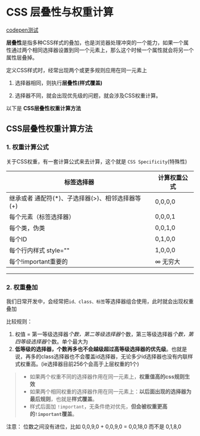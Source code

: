 # CSS 层叠性与权重计算

[codepen测试](https://codepen.io/Divcutu/pen/GRzGGxx "测试CSS层叠性与权重计算")

**层叠性**是指多种CSS样式的叠加，也是浏览器处理冲突的一个能力，如果一个属性通过两个相同选择器设置到同一个元素上，那么这个时候一个属性就会将另一个属性层叠掉。

定义CSS样式时，经常出现两个或更多规则应用在同一元素上

1. 选择器相同，则执行**层叠性(样式覆盖)**

2. 选择器不同，就会出现优先级的问题，就会涉及CSS权重计算。

以下是 **CSS层叠性权重计算方法**

## CSS层叠性权重计算方法

### 1. 权重计算公式

关于CSS权重，有一套计算公式来去计算，这个就是 `CSS Specificity`(特殊性)

|标签选择器|计算权重公式|
|---|---|
|继承或者 通配符(*)、子选择器(>)、相邻选择器等(+)|0,0,0,0|
|每个元素（标签选择器）|0,0,0,1|
|每个类，伪类|0,0,1,0|
|每个ID|0,1,0,0|
|每个行内样式 style=""|1,0,0,0|
|每个!important重要的|∞ 无穷大|

-----

### 2. 权重叠加

我们日常开发中，会经常把`id、class、标签`等选择器组合使用，此时就会出现权重叠加

比较规则：

1. 权值 = 第一等级选择器*个数，第二等级选择器*个数，第三等级选择器*个数，第四等级选择器*个数。单个最大为
2. **低等级的选择器，个数再多也不会越级超过高等级选择器的优先级**。也就是说，再多的class选择器也不会覆盖id选择器，无论多少id选择器也没有内联样式权重高。(ie选择器目前256个会高于上层权重的1个)

> * 如果两个权重不同的选择器作用在同一元素上，**权重值高的css规则生效**
> * 如果两个相同权重的选择器作用在同一元素上：**以后面出现的选择器为最后规则**，也就是**样式覆盖**。
> * 样式后面加 `!important`，无条件绝对优先，**但会被权重更高的`!important`覆盖**。


注意： 位数之间没有进位，比如 0,0,9,0 + 0,0,9,0 = 0,0,18,0 而不是 0,1,8,0